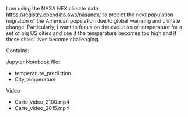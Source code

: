 

I am using the NASA NEX climate data: https://registry.opendata.aws/nasanex/ to predict the next population migration of the American population due to global warming and climate change. Particularly, I want to focus on the evolution of temperature for a set of big US cities and see if the temperature becomes too high and if these cities' lives become challenging.


Contains:

Jupyter Notebook file: 
  - temperature_prediction
  - City_temperature

Video
  - Carte_video_2100.mp4
  - Carte_video_2015.mp4
